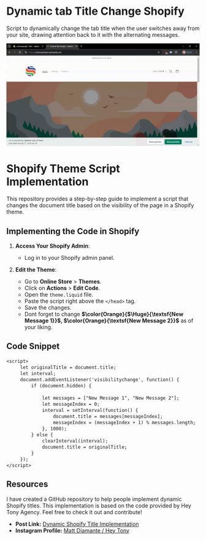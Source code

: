 # Dynamic tab Title Change Shopify
Script to dynamically change the tab title when the user switches away from your site, drawing attention back to it with the alternating messages.

![](https://github.com/thewakar22/dynamic-tab-title-change-shopify/blob/main/screen-capture.gif)

# Shopify Theme Script Implementation
This repository provides a step-by-step guide to implement a script that changes the document title based on the visibility of the page in a Shopify theme.

## Implementing the Code in Shopify
1. **Access Your Shopify Admin**:
   - Log in to your Shopify admin panel.

2. **Edit the Theme**:
   - Go to **Online Store** > **Themes**.
   - Click on **Actions** > **Edit Code**.
   - Open the `theme.liquid` file.
   - Paste the script right above the `</head>` tag.
   - Save the changes.
   - Dont forget to change **$\color{Orange}{$\Huge}{\textsf{New Message 1}}$, $\color{Orange}{\textsf{New Message 2}}$** as of your liking.

## Code Snippet
```
<script>
     let originalTitle = document.title;
     let interval;
     document.addEventListener('visibilitychange', function() {
         if (document.hidden) {
             
             let messages = ["New Message 1", "New Message 2"];
             let messageIndex = 0;
             interval = setInterval(function() {
                 document.title = messages[messageIndex];
                 messageIndex = (messageIndex + 1) % messages.length;
             }, 1000); 
         } else { 
             clearInterval(interval);
             document.title = originalTitle;
         }
     });
</script>
```

## Resources
I have created a GitHub repository to help people implement dynamic Shopify titles. This implementation is based on the code provided by Hey Tony Agency. Feel free to check it out and contribute!

- **Post Link:** [Dynamic Shopify Title Implementation](https://www.instagram.com/reel/C_xyxdQuu88/)
- **Instagram Profile:** [Matt Diamante / Hey Tony](https://www.instagram.com/heytony.agency/)
